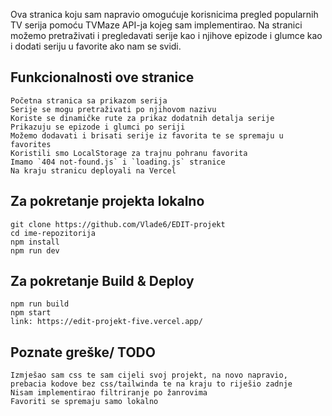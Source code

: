 Ova stranica koju sam napravio omogućuje korisnicima pregled popularnih TV serija pomoću TVMaze API-ja kojeg sam implementirao. Na stranici možemo pretraživati i pregledavati serije kao i njihove epizode i glumce kao i dodati seriju u favorite ako nam se svidi.

## Funkcionalnosti ove stranice
    Početna stranica sa prikazom serija
    Serije se mogu pretraživati po njihovom nazivu
    Koriste se dinamičke rute za prikaz dodatnih detalja serije
    Prikazuju se epizode i glumci po seriji
    Možemo dodavati i brisati serije iz favorita te se spremaju u favorites
    Koristili smo LocalStorage za trajnu pohranu favorita
    Imamo `404 not-found.js` i `loading.js` stranice
    Na kraju stranicu deployali na Vercel

## Za pokretanje projekta lokalno
    git clone https://github.com/Vlade6/EDIT-projekt
    cd ime-repozitorija
    npm install
    npm run dev

## Za pokretanje Build & Deploy
    npm run build
    npm start
    link: https://edit-projekt-five.vercel.app/

## Poznate greške/ TODO
    Izmješao sam css te sam cijeli svoj projekt, na novo napravio, prebacia kodove bez css/tailwinda te na kraju to riješio zadnje 
    Nisam implementirao filtriranje po žanrovima 
    Favoriti se spremaju samo lokalno 

